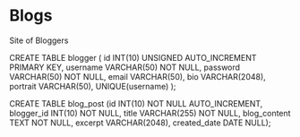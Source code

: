 # Blogs
Site of Bloggers

CREATE TABLE blogger (
id INT(10) UNSIGNED AUTO_INCREMENT PRIMARY KEY,
username VARCHAR(50) NOT NULL,
password VARCHAR(50) NOT NULL,
email VARCHAR(50),
bio VARCHAR(2048),
portrait VARCHAR(50),
UNIQUE(username)
);

CREATE TABLE blog_post (id INT(10) NOT NULL AUTO_INCREMENT,
blogger_id INT(10) NOT NULL,
title VARCHAR(255) NOT NULL,
blog_content TEXT NOT NULL,
excerpt VARCHAR(2048),
created_date DATE NULL);
